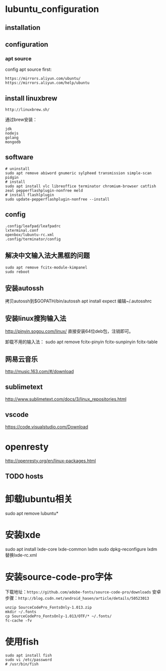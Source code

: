 # lubuntu_configuration

## installation


## configuration

### apt source

config apt source first:

```
https://mirrors.aliyun.com/ubuntu/
https://mirrors.aliyun.com/help/ubuntu
```

## install linuxbrew

```
http://linuxbrew.sh/
```

通过brew安装：
```
jdk
nodejs
golang
mongodb
```

## software

```
# uninstall
sudo apt remove abiword gnumeric sylpheed transmission simple-scan pidgin
# install
sudo apt install vlc libreoffice terminator chromium-browser catfish zeal pepperflashplugin-nonfree meld
# install flashlplugin
sudo update-pepperflashplugin-nonfree --install
```

## config

```
.config/leafpad/leafpadrc
lxterminal.conf
openbox/lubuntu-rc.xml
.config/terminator/config
```

## 解决中文输入法大黑框的问题

```
sudo apt remove fcitx-module-kimpanel
sudo reboot
```

## 安装autossh

拷贝autossh到$GOPATH/bin/autossh
apt install expect
编辑~/.autosshrc

## 安装linux搜狗输入法

http://pinyin.sogou.com/linux/
直接安装64位deb包，注销即可。

卸载不用的输入法：
sudo apt remove fcitx-pinyin fcitx-sunpinyin fcitx-table

## 网易云音乐

http://music.163.com/#/download

## sublimetext

http://www.sublimetext.com/docs/3/linux_repositories.html

## vscode

https://code.visualstudio.com/Download

# openresty

http://openresty.org/en/linux-packages.html

## TODO hosts

# 卸载lubuntu相关

sudo apt remove lubuntu*

# 安装lxde

sudo apt install lxde-core lxde-common lxdm
sudo dpkg-reconfigure lxdm
替换lxde-rc.xml

# 安装source-code-pro字体

下载地址：`https://github.com/adobe-fonts/source-code-pro/downloads`
安卓步骤：`http://blog.csdn.net/android_hasen/article/details/50523013`

    unzip SourceCodePro_FontsOnly-1.013.zip
    mkdir ~/.fonts
    cp SourceCodePro_FontsOnly-1.013/OTF/* ~/.fonts/
    fc-cache -fv

# 使用fish

    sudo apt install fish
    sudo vi /etc/password
    # /usr/bin/fish



